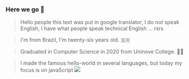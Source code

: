 ### Here we go :bug:

> Hello people this text was put in google translator, I do not speak English, I have what people speak technical English ... rsrs

> I'm from Brazil, I'm twenty-six years old. :brazil:

> Graduated in Computer Science in 2020 from Uninove College. :man_student:

> I made the famous hello-world in several languages, but today my focus is on javaScript
> <img src="https://cdn.jsdelivr.net/gh/devicons/devicon@v2.12.0/devicon.min.css">
<!--
**GustavoGuke/GustavoGuke** is a ✨ _special_ ✨ repository because its `README.md` (this file) appears on your GitHub profile.

Here are some ideas to get you started:

- 🔭 I’m currently working on ...
- 🌱 I’m currently learning ...
- 👯 I’m looking to collaborate on ...
- 🤔 I’m looking for help with ...
- 💬 Ask me about ...
- 📫 How to reach me: ...
- 😄 Pronouns: ...
- ⚡ Fun fact: ...
-->

